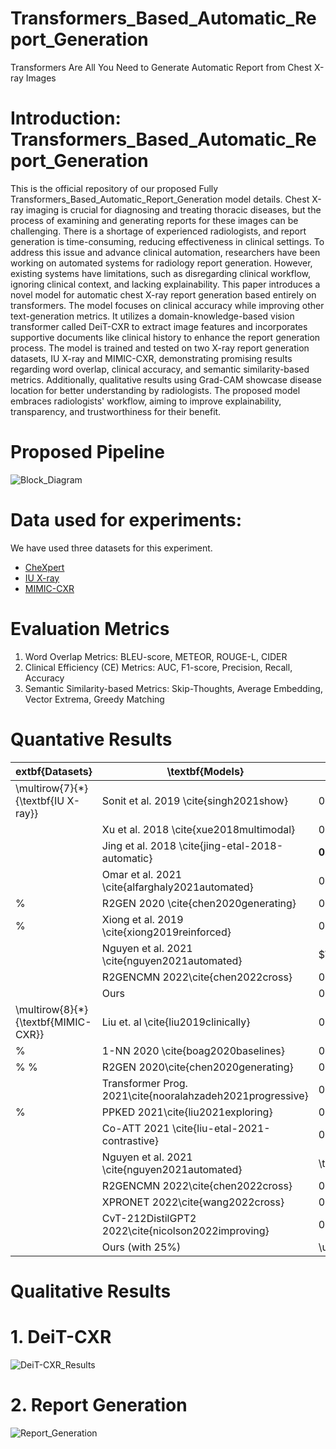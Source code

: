 # Transformers_Based_Automatic_Report_Generation
Transformers Are All You Need to Generate Automatic Report from Chest X-ray Images


# Introduction: Transformers_Based_Automatic_Report_Generation
This is the official repository of our proposed Fully Transformers_Based_Automatic_Report_Generation model details. Chest X-ray imaging is crucial for diagnosing and treating thoracic diseases, but the process of examining and generating reports for these images can be challenging. There is a shortage of experienced radiologists, and report generation is time-consuming, reducing effectiveness in clinical settings. To address this issue and advance clinical automation, researchers have been working on automated systems for radiology report generation. However, existing systems have limitations, such as disregarding clinical workflow, ignoring clinical context, and lacking explainability. This paper introduces a novel model for automatic chest X-ray report generation based entirely on transformers. The model focuses on clinical accuracy while improving other text-generation metrics. It utilizes a domain-knowledge-based vision transformer called DeiT-CXR to extract image features and incorporates supportive documents like clinical history to enhance the report generation process. The model is trained and tested on two X-ray report generation datasets, IU X-ray and MIMIC-CXR, demonstrating promising results regarding word overlap, clinical accuracy, and semantic similarity-based metrics. Additionally, qualitative results using Grad-CAM showcase disease location for better understanding by radiologists. The proposed model embraces radiologists' workflow, aiming to improve explainability, transparency, and trustworthiness for their benefit.

# Proposed Pipeline
![Block_Diagram](https://github.com/Chayaneee/Transformers_Based_Automatic_Report_Generation/assets/54748679/145254f7-1e4f-4b24-85e8-c0edf9e60a1b)


# Data used for experiments: 

We have used three datasets for this experiment.
  - [CheXpert](https://stanfordmlgroup.github.io/competitions/chexpert/)
  - [IU X-ray](https://openi.nlm.nih.gov/)
  - [MIMIC-CXR](https://physionet.org/content/mimiciii-demo/1.4/)

# Evaluation Metrics 
1. Word Overlap Metrics: BLEU-score, METEOR, ROUGE-L, CIDER
2. Clinical Efficiency (CE) Metrics: AUC, F1-score, Precision, Recall, Accuracy
3. Semantic Similarity-based Metrics: Skip-Thoughts, Average Embedding, Vector Extrema, Greedy Matching

# Quantative Results

| extbf{Datasets}                     | \textbf{Models}                                           | \textbf{B1}         | \textbf{B2}          | \textbf{B3}         | \textbf{B4}         | \textbf{METEOR}     | \textbf{ROUGE-L}    | \textbf{CIDER}      |
|-------------------------------------|-----------------------------------------------------------|---------------------|----------------------|---------------------|---------------------|---------------------|---------------------|---------------------|
| \multirow{7}{*}{\textbf{IU X-ray}}  | Sonit et al. 2019 \cite{singh2021show}                    | $0.374$             | $0.224$              | $0.152$             | $0.11$              | $0.164$             | $0.308$             | $0.360$             |
|                                     | Xu et al. 2018 \cite{xue2018multimodal}                   | $0.464$             | $0.358$              | $0.270$             | $0.195$             | $\textbf{0.274}$    | $0.366$             | $--$                |
|                                     | Jing et al. 2018 \cite{jing-etal-2018-automatic}          | $\textbf{0.517}$    | $\textbf{0.386}$     | $\textbf{0.306}$    | $\textbf{0.247}$    | $0.217$             | $\textbf{0.447}$    | $\underline{0.327}$ |
|                                     | Omar et al. 2021 \cite{alfarghaly2021automated}           | $0.387$             | $0.245$              | $0.166$             | $0.111$             | $0.164$             | $0.289$             | $0.257$             |
| %                                   | R2GEN 2020 \cite{chen2020generating}                      | $0.470$             | $0.304$              | $0.219$             | $0.165$             | $0.187$             | $0.371$             | $--$                |
| %                                   | Xiong et al. 2019 \cite{xiong2019reinforced}              | $0.350$             | $0.234$              | $0.143$             | $0.096$             | $--$                | $--$                | $0.323$             |
|                                     | Nguyen et al. 2021 \cite{nguyen2021automated}             | $\underline{0.515}$ | $ \underline{0.378}$ | $\underline{0.293}$ | $\underline{0.235}$ | $\underline{0.219}$ | $\underline{0.436}$ | $--$                |
|                                     | R2GENCMN 2022\cite{chen2022cross}                         | $0.475$             | $0.309$              | $0.222$             | $0.170$             | $0.191$             | $0.375$             | $--$                |
|                                     | Ours                                                      | $0.483$             | $0.352$              | $0.273$             | $0.219$             | $0.208$             | $0.418$             | $\textbf{0.536}$    |
| \multirow{8}{*}{\textbf{MIMIC-CXR}} | Liu et. al \cite{liu2019clinically}                       | 0.313               | 0.206                | 0.146               | 0.103               | --                  | 0.306               | --                  |
| %                                   | 1-NN 2020 \cite{boag2020baselines}                        | 0.367               | 0.215                | 0.138               | 0.095               | 0.139               | 0.228               | --                  |
| %                        %          | R2GEN 2020\cite{chen2020generating}                       | 0.353               | 0.218                | 0.145               | 0.103               | 0.142               | 0.277               | --                  |
|                                     | Transformer Prog. 2021\cite{nooralahzadeh2021progressive} | 0.378               | 0.232                | 0.154               | 0.107               | 0.145               | 0.272               | --                  |
| %                                   | PPKED 2021\cite{liu2021exploring}                         | 0.360               | 0.224                | 0.149               | 0.106               | 0.149               | 0.284               | --                  |
|                                     | Co-ATT 2021 \cite{liu-etal-2021-contrastive}              | 0.350               | 0.219                | 0.152               | 0.109               | 0.151               | 0.283               | --                  |
|                                     | Nguyen et al. 2021 \cite{nguyen2021automated}             | \textbf{0.495}      | \textbf{0.360}       | \textbf{0.278}      | \textbf{0.224}      | \textbf{0.222}      | \textbf{0.390}      | --                  |
|                                     | R2GENCMN 2022\cite{chen2022cross}                         | 0.353               | 0.218                | 0.148               | 0.106               | 0.142               | 0.278               | --                  |
|                                     | XPRONET 2022\cite{wang2022cross}                          | 0.344               | 0.215                | 0.146               | 0.105               | 0.138               | 0.279               | --                  |
|                                     | CvT-212DistilGPT2 2022\cite{nicolson2022improving}        | 0.395               | 0.249                | 0.172               | 0.127               | 0.155               | 0.288               | \textbf{0.379}      |
|                                     | Ours (with $25\%$)                                        | \underline{0.432}   | \underline{0.296}    | \underline{0.218}   | \underline{0.167}   | \underline{0.181}   | \underline{0.336}   | \underline{0.272}   |



# Qualitative Results
# 1. DeiT-CXR 
![DeiT-CXR_Results](https://github.com/Chayaneee/Transformers_Based_Automatic_Report_Generation/assets/54748679/4fcb6510-92b9-4534-8328-3943d55de7c4)

# 2. Report Generation
![Report_Generation](https://github.com/Chayaneee/Transformers_Based_Automatic_Report_Generation/assets/54748679/c2a6ccf4-c0f4-4d55-85d0-1034269eeb47)

